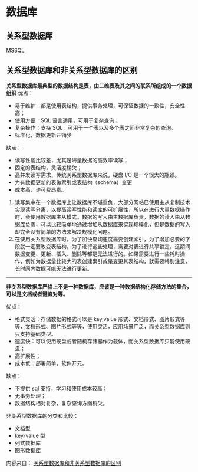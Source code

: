 # 数据库

## 关系型数据库

[MSSQL](./MSSQL.md)

## 关系型数据库和非关系型数据库的区别

**关系型数据库最典型的数据结构是表，由二维表及其之间的联系所组成的一个数据组织**
优点：

- 易于维护：都是使用表结构，提供事务处理，可保证数据的一致性，安全性高；
- 使用方便：SQL 语言通用，可用于复杂查询；
- 复杂操作：支持 SQL，可用于一个表以及多个表之间非常复杂的查询。
- 标准化，数据更新开销少

缺点：

- 读写性能比较差，尤其是海量数据的高效率读写；
- 固定的表结构，灵活度稍欠；
- 高并发读写需求，传统关系型数据库来说，硬盘 I/O 是一个很大的瓶颈。
- 为有数据更新的表做索引或表结构（schema）变更
- 成本高，许可费昂贵。

1. 读写集中在一个数据库上让数据库不堪重负，大部分网站已使用主从复制技术实现读写分离，以提高读写性能和读库的可扩展性，所以在进行大量数据操作时，会使用数据库主从模式。数据的写入由主数据库负责，数据的读入由从数据库负责，可以比较简单地通过增加从数据库来实现规模化，但是数据的写入却完全没有简单的方法来解决规模化问题。
2. 在使用关系型数据库时，为了加快查询速度需要创建索引，为了增加必要的字段就一定要改变表结构，为了进行这些处理，需要对表进行共享锁定，这期间数据变更、更新、插入、删除等都是无法进行的。如果需要进行一些耗时操作，例如为数据量比较大的表创建索引或是变更其表结构，就需要特别注意，长时间内数据可能无法进行更新。

---

**非关系型数据库严格上不是一种数据库，应该是一种数据结构化存储方法的集合，可以是文档或者键值对等。**

优点：

- 格式灵活：存储数据的格式可以是 key,value 形式、文档形式、图片形式等等，文档形式、图片形式等等，使用灵活，应用场景广泛，而关系型数据库则只支持基础类型。
- 速度快：可以使用硬盘或者随机存储器作为载体，而关系型数据库只能使用硬盘；
- 高扩展性；
- 成本低：部署简单，软件开元。

缺点：

- 不提供 sql 支持，学习和使用成本较高；
- 无事务处理；
- 数据结构相对复杂，复杂查询方面稍欠。

非关系型数据库的分类和比较：

- 文档型
- key-value 型
- 列式数据库
- 图形数据库

内容来自： [关系型数据库和非关系型数据库的区别](https://www.cnblogs.com/zhoufei2514/p/10168786.html)
